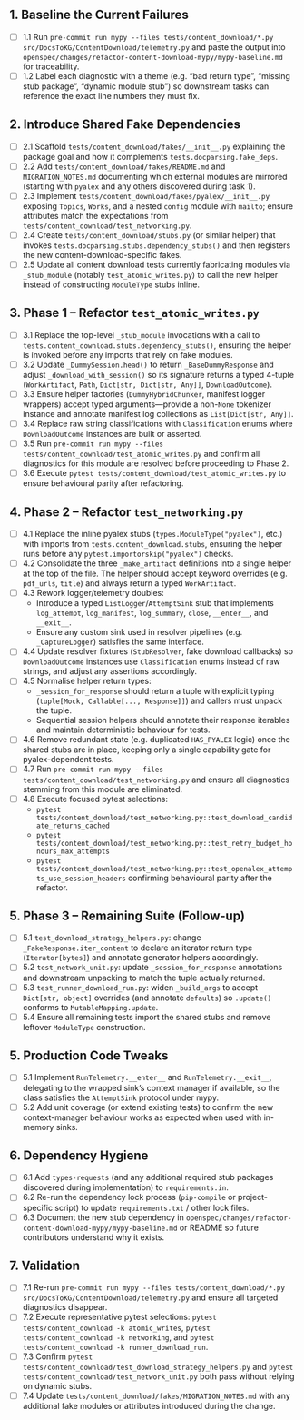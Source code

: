 ## 1. Baseline the Current Failures
- [ ] 1.1 Run `pre-commit run mypy --files tests/content_download/*.py src/DocsToKG/ContentDownload/telemetry.py` and paste the output into `openspec/changes/refactor-content-download-mypy/mypy-baseline.md` for traceability.
- [ ] 1.2 Label each diagnostic with a theme (e.g. “bad return type”, “missing stub package”, “dynamic module stub”) so downstream tasks can reference the exact line numbers they must fix.

## 2. Introduce Shared Fake Dependencies
- [ ] 2.1 Scaffold `tests/content_download/fakes/__init__.py` explaining the package goal and how it complements `tests.docparsing.fake_deps`.
- [ ] 2.2 Add `tests/content_download/fakes/README.md` and `MIGRATION_NOTES.md` documenting which external modules are mirrored (starting with `pyalex` and any others discovered during task 1).
- [ ] 2.3 Implement `tests/content_download/fakes/pyalex/__init__.py` exposing `Topics`, `Works`, and a nested `config` module with `mailto`; ensure attributes match the expectations from `tests/content_download/test_networking.py`.
- [ ] 2.4 Create `tests/content_download/stubs.py` (or similar helper) that invokes `tests.docparsing.stubs.dependency_stubs()` and then registers the new content-download-specific fakes.
- [ ] 2.5 Update all content download tests currently fabricating modules via `_stub_module` (notably `test_atomic_writes.py`) to call the new helper instead of constructing `ModuleType` stubs inline.

## 3. Phase 1 – Refactor `test_atomic_writes.py`
- [ ] 3.1 Replace the top-level `_stub_module` invocations with a call to `tests.content_download.stubs.dependency_stubs()`, ensuring the helper is invoked before any imports that rely on fake modules.
- [ ] 3.2 Update `_DummySession.head()` to return `_BaseDummyResponse` and adjust `_download_with_session()` so its signature returns a typed 4-tuple (`WorkArtifact`, `Path`, `Dict[str, Dict[str, Any]]`, `DownloadOutcome`).
- [ ] 3.3 Ensure helper factories (`DummyHybridChunker`, manifest logger wrappers) accept typed arguments—provide a non-`None` tokenizer instance and annotate manifest log collections as `List[Dict[str, Any]]`.
- [ ] 3.4 Replace raw string classifications with `Classification` enums where `DownloadOutcome` instances are built or asserted.
- [ ] 3.5 Run `pre-commit run mypy --files tests/content_download/test_atomic_writes.py` and confirm all diagnostics for this module are resolved before proceeding to Phase 2.
- [ ] 3.6 Execute `pytest tests/content_download/test_atomic_writes.py` to ensure behavioural parity after refactoring.

## 4. Phase 2 – Refactor `test_networking.py`
- [ ] 4.1 Replace the inline pyalex stubs (`types.ModuleType("pyalex")`, etc.) with imports from `tests.content_download.stubs`, ensuring the helper runs before any `pytest.importorskip("pyalex")` checks.
- [ ] 4.2 Consolidate the three `_make_artifact` definitions into a single helper at the top of the file. The helper should accept keyword overrides (e.g. `pdf_urls`, `title`) and always return a typed `WorkArtifact`.
- [ ] 4.3 Rework logger/telemetry doubles:
  * Introduce a typed `ListLogger`/`AttemptSink` stub that implements `log_attempt`, `log_manifest`, `log_summary`, `close`, `__enter__`, and `__exit__`.
  * Ensure any custom sink used in resolver pipelines (e.g. `_CaptureLogger`) satisfies the same interface.
- [ ] 4.4 Update resolver fixtures (`StubResolver`, fake download callbacks) so `DownloadOutcome` instances use `Classification` enums instead of raw strings, and adjust any assertions accordingly.
- [ ] 4.5 Normalise helper return types:
  * `_session_for_response` should return a tuple with explicit typing (`tuple[Mock, Callable[..., Response]]`) and callers must unpack the tuple.
  * Sequential session helpers should annotate their response iterables and maintain deterministic behaviour for tests.
- [ ] 4.6 Remove redundant state (e.g. duplicated `HAS_PYALEX` logic) once the shared stubs are in place, keeping only a single capability gate for pyalex-dependent tests.
- [ ] 4.7 Run `pre-commit run mypy --files tests/content_download/test_networking.py` and ensure all diagnostics stemming from this module are eliminated.
- [ ] 4.8 Execute focused pytest selections:
  * `pytest tests/content_download/test_networking.py::test_download_candidate_returns_cached`
  * `pytest tests/content_download/test_networking.py::test_retry_budget_honours_max_attempts`
  * `pytest tests/content_download/test_networking.py::test_openalex_attempts_use_session_headers`
  confirming behavioural parity after the refactor.

## 5. Phase 3 – Remaining Suite (Follow-up)
- [ ] 5.1 `test_download_strategy_helpers.py`: change `_FakeResponse.iter_content` to declare an iterator return type (`Iterator[bytes]`) and annotate generator helpers accordingly.
- [ ] 5.2 `test_network_unit.py`: update `_session_for_response` annotations and downstream unpacking to match the tuple actually returned.
- [ ] 5.3 `test_runner_download_run.py`: widen `_build_args` to accept `Dict[str, object]` overrides (and annotate `defaults`) so `.update()` conforms to `MutableMapping.update`.
- [ ] 5.4 Ensure all remaining tests import the shared stubs and remove leftover `ModuleType` construction.

## 5. Production Code Tweaks
- [ ] 5.1 Implement `RunTelemetry.__enter__` and `RunTelemetry.__exit__`, delegating to the wrapped sink’s context manager if available, so the class satisfies the `AttemptSink` protocol under mypy.
- [ ] 5.2 Add unit coverage (or extend existing tests) to confirm the new context-manager behaviour works as expected when used with in-memory sinks.

## 6. Dependency Hygiene
- [ ] 6.1 Add `types-requests` (and any additional required stub packages discovered during implementation) to `requirements.in`.
- [ ] 6.2 Re-run the dependency lock process (`pip-compile` or project-specific script) to update `requirements.txt` / other lock files.
- [ ] 6.3 Document the new stub dependency in `openspec/changes/refactor-content-download-mypy/mypy-baseline.md` or README so future contributors understand why it exists.

## 7. Validation
- [ ] 7.1 Re-run `pre-commit run mypy --files tests/content_download/*.py src/DocsToKG/ContentDownload/telemetry.py` and ensure all targeted diagnostics disappear.
- [ ] 7.2 Execute representative pytest selections: `pytest tests/content_download -k atomic_writes`, `pytest tests/content_download -k networking`, and `pytest tests/content_download -k runner_download_run`.
- [ ] 7.3 Confirm `pytest tests/content_download/test_download_strategy_helpers.py` and `pytest tests/content_download/test_network_unit.py` both pass without relying on dynamic stubs.
- [ ] 7.4 Update `tests/content_download/fakes/MIGRATION_NOTES.md` with any additional fake modules or attributes introduced during the change.
